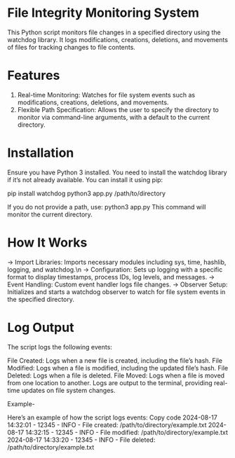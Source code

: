 # File Integrity Monitoring System

This Python script monitors file changes in a specified directory using the watchdog library. It logs modifications, creations, deletions, and movements of files for tracking changes to file contents.

# Features
1. Real-time Monitoring: Watches for file system events such as modifications, creations, deletions, and movements.
2. Flexible Path Specification: Allows the user to specify the directory to monitor via command-line arguments, with a default to the current directory.

# Installation
Ensure you have Python 3 installed. You need to install the watchdog library if it’s not already available. You can install it using pip:

pip install watchdog
python3 app.py /path/to/directory

If you do not provide a path, use:
python3 app.py
This command will monitor the current directory.

# How It Works
-> Import Libraries: Imports necessary modules including sys, time, hashlib, logging, and watchdog.\n
-> Configuration: Sets up logging with a specific format to display timestamps, process IDs, log levels, and messages.
-> Event Handling: Custom event handler logs file changes.
-> Observer Setup: Initializes and starts a watchdog observer to watch for file system events in the specified directory.

# Log Output

The script logs the following events:

File Created: Logs when a new file is created, including the file’s hash.
File Modified: Logs when a file is modified, including the updated file’s hash.
File Deleted: Logs when a file is deleted.
File Moved: Logs when a file is moved from one location to another.
Logs are output to the terminal, providing real-time updates on file system changes.

Example-

Here’s an example of how the script logs events:
Copy code
2024-08-17 14:32:01 - 12345 - INFO - File created: /path/to/directory/example.txt
2024-08-17 14:32:15 - 12345 - INFO - File modified: /path/to/directory/example.txt 
2024-08-17 14:33:20 - 12345 - INFO - File deleted: /path/to/directory/example.txt

